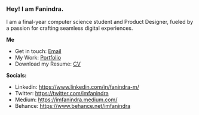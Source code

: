 ### Hey! I am Fanindra.

I am a final-year computer science student and Product Designer, fueled by a passion for crafting seamless digital experiences.

**Me**
- Get in touch: [Email](mailto:imfanindra@gmail.com)
- My Work: [Portfolio](https://imfanindra.framer.website/)
- Download my Resume: [CV](https://drive.google.com/file/d/1TTcWsIviYD48gIWb4PFlLdef3KAXkgvG/view?usp=sharing)

**Socials:** 
- Linkedin: https://www.linkedin.com/in/fanindra-m/
- Twitter: https://twitter.com/imfanindra
- Medium: https://imfanindra.medium.com/
- Behance: https://www.behance.net/imfanindra
